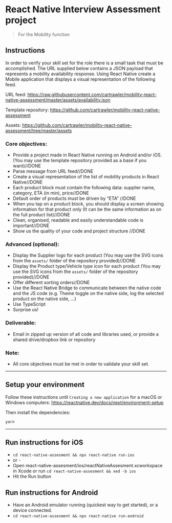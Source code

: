 # React Native Interview Assessment project

> For the Mobility function

## Instructions

In order to verify your skill set for the role there is a small task that must be accomplished. The URL supplied below contains a JSON payload that represents a mobility availability response. Using React Native create a Mobile application that displays a visual representation of the following feed.

URL feed: https://raw.githubusercontent.com/cartrawler/mobility-react-native-assessment/master/assets/availability.json

Template repository: https://github.com/cartrawler/mobility-react-native-assessment

Assets: https://github.com/cartrawler/mobility-react-native-assessment/tree/master/assets

### Core objectives:

- Provide a project made in React Native running on Android and/or iOS. (You may use the template repository provided as a base if you want)//DONE
- Parse message from URL feed//DONE
- Create a visual representation of the list of mobility products in React Native//DONE
- Each product block must contain the following data: supplier name, category, ETA (in min), price//DONE
- Default order of products must be driven by “ETA” //DONE
- When you tap on a product block, you should display a screen showing information for that product only (It can be the same information as on the full product list)//DONE
- Clean, organised, readable and easily understandable code is important//DONE
- Show us the quality of your code and project structure //DONE

### Advanced (optional):

- Display the Supplier logo for each product (You may use the SVG icons from the `assets/` folder of the repository provided)//DONE
- Display the Product type/Vehicle type icon for each product (You may use the SVG icons from the `assets/` folder of the repository provided)//DONE
- Offer different sorting orders//DONE
- Use the React Native Bridge to communicate between the native code and the JS code (e.g. Theme toggle on the native side, log the selected product on the native side, …)
- Use TypeScript
- Surprise us!

### Deliverable:

- Email in zipped up version of all code and libraries used, or provide a shared drive/dropbox link or repository

### Note:

- All core objectives must be met in order to validate your skill set.

---

## Setup your environment

Follow these instructions until `Creating a new application` for a macOS or Windows computers:
<https://reactnative.dev/docs/next/environment-setup>

Then install the dependencies:

```bash
yarn
```

---

## Run instructions for iOS

- `cd react-native-assesment && npx react-native run-ios`
- or -
- Open react-native-assesment/ios/reactNativeAssesment.xcworkspace in Xcode or run `cd react-native-assesment && xed -b ios`
- Hit the Run button

## Run instructions for Android

- Have an Android emulator running (quickest way to get started), or a device connected.
- `cd react-native-assesment && npx react-native run-android`
